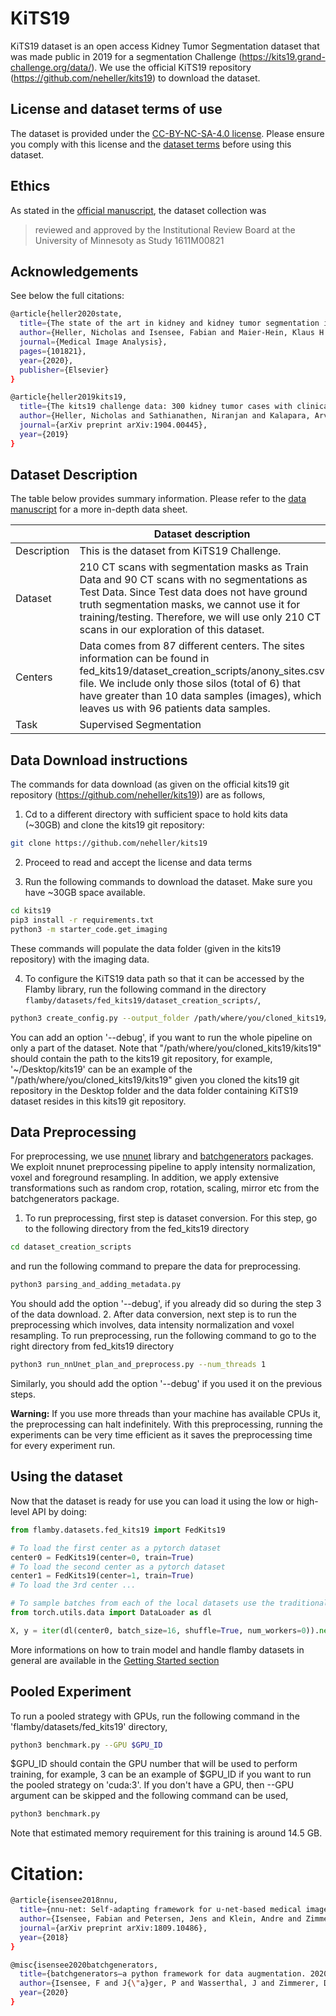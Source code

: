 # KiTS19

KiTS19 dataset is an open access Kidney Tumor Segmentation dataset that was made public in 2019 for a segmentation Challenge (https://kits19.grand-challenge.org/data/).
We use the official KiTS19 repository (https://github.com/neheller/kits19) to download the dataset.

## License and dataset terms of use
The dataset is provided under the [CC-BY-NC-SA-4.0 license](https://data.donders.ru.nl/doc/dua/CC-BY-NC-SA-4.0.html?0).
Please ensure you comply with this license and the [dataset terms](https://kits19.grand-challenge.org/data/)
before using this dataset.

## Ethics
As stated in the [official manuscript](https://arxiv.org/pdf/1904.00445.pdf),
the dataset collection was

>reviewed and approved by the Institutional Review Board at the University of Minnesoty as Study 1611M00821

## Acknowledgements
See below the full citations:
```bash
@article{heller2020state,
  title={The state of the art in kidney and kidney tumor segmentation in contrast-enhanced CT imaging: Results of the KiTS19 Challenge},
  author={Heller, Nicholas and Isensee, Fabian and Maier-Hein, Klaus H and Hou, Xiaoshuai and Xie, Chunmei and Li, Fengyi and Nan, Yang and Mu, Guangrui and Lin, Zhiyong and Han, Miofei and others},
  journal={Medical Image Analysis},
  pages={101821},
  year={2020},
  publisher={Elsevier}
}

@article{heller2019kits19,
  title={The kits19 challenge data: 300 kidney tumor cases with clinical context, ct semantic segmentations, and surgical outcomes},
  author={Heller, Nicholas and Sathianathen, Niranjan and Kalapara, Arveen and Walczak, Edward and Moore, Keenan and Kaluzniak, Heather and Rosenberg, Joel and Blake, Paul and Rengel, Zachary and Oestreich, Makinna and others},
  journal={arXiv preprint arXiv:1904.00445},
  year={2019}
}
```

## Dataset Description
The table below provides summary information.
Please refer to the [data manuscript](https://arxiv.org/pdf/1904.00445.pdf) for a more in-depth data sheet.

|                   | Dataset description
| ----------------- | -----------------------------------------------
| Description       | This is the dataset from KiTS19 Challenge.
| Dataset           | 210 CT scans with segmentation masks as Train Data and 90 CT scans with no segmentations as Test Data. Since Test data does not have ground truth segmentation masks, we cannot use it for training/testing. Therefore, we will use only 210 CT scans in our exploration of this dataset.
| Centers           | Data comes from 87 different centers. The sites information can be found in fed_kits19/dataset_creation_scripts/anony_sites.csv file. We include only those silos (total of 6) that have greater than 10 data samples (images), which leaves us with 96 patients data samples.
| Task              | Supervised Segmentation



## Data Download instructions
The commands for data download
(as given on the official kits19 git repository (https://github.com/neheller/kits19)) are as follows,

1. Cd to a different directory with sufficient space to hold kits data (~30GB) and clone the kits19 git repository:
```bash
git clone https://github.com/neheller/kits19
```

2. Proceed to read and accept the license and data terms

3. Run the following commands to download the dataset. Make sure you have ~30GB space available.
```bash
cd kits19
pip3 install -r requirements.txt
python3 -m starter_code.get_imaging
```
These commands will populate the data folder (given in the kits19 repository) with the imaging data.

4. To configure the KiTS19 data path so that it can be accessed by the Flamby library, run the following command in the directory `flamby/datasets/fed_kits19/dataset_creation_scripts/`,
```bash
python3 create_config.py --output_folder /path/where/you/cloned_kits19/kits19
```
You can add an option '--debug', if you want to run the whole pipeline on only a part of the dataset. Note that "/path/where/you/cloned_kits19/kits19" should contain the path to the kits19 git repository, for example, '~/Desktop/kits19' can be an example of the "/path/where/you/cloned_kits19/kits19" given you cloned the kits19 git repository in the Desktop folder and the data folder containing KiTS19 dataset resides in this kits19 git repository.

## Data Preprocessing
For preprocessing, we use [nnunet](https://github.com/MIC-DKFZ/nnUNet) library and [batchgenerators](https://github.com/MIC-DKFZ/batchgenerators) packages. We exploit nnunet preprocessing pipeline
to apply intensity normalization, voxel and foreground resampling. In addition, we apply extensive transformations such as random crop, rotation, scaling, mirror etc from the batchgenerators package.

1. To run preprocessing, first step is dataset conversion. For this step, go to the following directory from the fed_kits19 directory
```bash
cd dataset_creation_scripts
```
and run the following command to prepare the data for preprocessing.
```bash
python3 parsing_and_adding_metadata.py
```
You should add the option '--debug', if you already did so during the step 3 of the data download.
2. After data conversion, next step is to run the preprocessing which involves, data intensity normalization and voxel resampling. To run preprocessing, run the following command to go to the right directory from fed_kits19 directory
```bash
python3 run_nnUnet_plan_and_preprocess.py --num_threads 1
```
Similarly, you should add the option '--debug' if you used it on the previous steps.

**Warning:** If you use more threads than your machine has available CPUs it, the preprocessing can halt indefinitely.
With this preprocessing, running the experiments can be very time efficient as it saves the preprocessing time for every experiment run.

## Using the dataset

Now that the dataset is ready for use you can load it using the low or high-level API
by doing:
```python
from flamby.datasets.fed_kits19 import FedKits19

# To load the first center as a pytorch dataset
center0 = FedKits19(center=0, train=True)
# To load the second center as a pytorch dataset
center1 = FedKits19(center=1, train=True)
# To load the 3rd center ...

# To sample batches from each of the local datasets use the traditional pytorch API
from torch.utils.data import DataLoader as dl

X, y = iter(dl(center0, batch_size=16, shuffle=True, num_workers=0)).next()
```
More informations on how to train model and handle flamby datasets in general are available in the [Getting Started section](../../../Quickstart.md)

## Pooled Experiment
To run a pooled strategy with GPUs, run the following command in the 'flamby/datasets/fed_kits19' directory,
```bash
python3 benchmark.py --GPU $GPU_ID
```
$GPU_ID should contain the GPU number that will be used to perform training, for example, 3 can be an example of $GPU_ID if you want to run the pooled strategy on 'cuda:3'.
If you don't have a GPU, then --GPU argument can be skipped and the following command can be used,
```bash
python3 benchmark.py
```
Note that estimated memory requirement for this training is around 14.5 GB.

# Citation:
```bash
@article{isensee2018nnu,
  title={nnu-net: Self-adapting framework for u-net-based medical image segmentation},
  author={Isensee, Fabian and Petersen, Jens and Klein, Andre and Zimmerer, David and Jaeger, Paul F and Kohl, Simon and Wasserthal, Jakob and Koehler, Gregor and Norajitra, Tobias and Wirkert, Sebastian and others},
  journal={arXiv preprint arXiv:1809.10486},
  year={2018}
}

@misc{isensee2020batchgenerators,
  title={batchgenerators—a python framework for data augmentation. 2020},
  author={Isensee, F and J{\"a}ger, P and Wasserthal, J and Zimmerer, D and Petersen, J and Kohl, S and others},
  year={2020}
}
```
